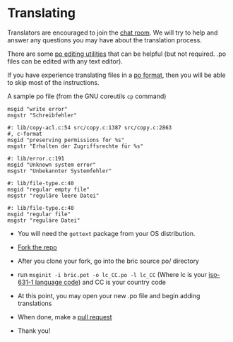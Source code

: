 # Translating

Translators are encouraged to join the [chat
room](https://join.slack.com/t/bric-editor/shared_invite/enQtNDIyNjg5NzY2MTQ1LTk4OTE4ZjdiMGFmMDlhNWM2ZWJkMmM0MGQxMjNhODJlOWY1MjQzMmQ5MDEzOGM3YjM0YTJiZTc3MWY5MGNmZjI).
We will try to help and answer any questions you may have about the
translation process.

There are some [po editing
utilities](https://www.gnu.org/software/trans-coord/manual/web-trans/html_node/PO-Editors.html)
that can be helpful (but not required. .po files can be edited with any text editor).

If you have experience translating files in a [po format](https://www.gnu.org/software/gettext/manual/html_node/PO-Files.html), then you will be able to skip most of the instructions.

A sample po file (from the GNU coreutils `cp` command)
```
msgid "write error"
msgstr "Schreibfehler"

#: lib/copy-acl.c:54 src/copy.c:1387 src/copy.c:2863
#, c-format
msgid "preserving permissions for %s"
msgstr "Erhalten der Zugriffsrechte für %s"

#: lib/error.c:191
msgid "Unknown system error"
msgstr "Unbekannter Systemfehler"

#: lib/file-type.c:40
msgid "regular empty file"
msgstr "reguläre leere Datei"

#: lib/file-type.c:40
msgid "regular file"
msgstr "reguläre Datei"
```

* You will need the `gettext` package from your OS distribution.
* [Fork the repo](https://github.com/shnupta/bric#fork-destination-box)
* After you clone your fork, go into the bric source po/ directory

* run `msginit -i bric.pot -o lc_CC.po -l lc_CC` (Where lc is your
 [iso-631-1 language code](https://en.wikipedia.org/wiki/List_of_ISO_639-1_codes)) and CC is your country code

* At this point, you may open your new .po file and begin adding translations
* When done, make a [pull request](CONTRIBUTING.md)
* Thank you!
